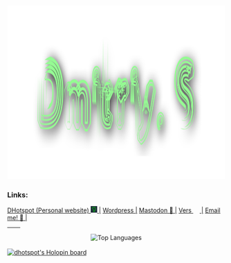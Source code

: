 <head>
    <meta name="viewport" content="width=device">
    <meta charset="encoding="UTF-8" />
    <link rel="stylesheet" href="style.css" type="text/css">
</head>
<body class="main">
    <img src="logo.png" width="900" height="400">
  <h3> Links: </h3>
<a style="font-color:white;" class="mtext" href="https://www.dhotspot.dev"> DHotspot (Personal website) <img style="height:15px; width:15px;" src="logo.ico"></img> |</a>
<a style="font-color:white;" class="mtext" href="https://dhotspotblog.wordpress.com"> Wordpress  |</a>
<a style="font-color:white;" class="mtext" href="https://mastodon.online/@DHotspot"> Mastodon 🐘 |</a>
<a style="font-color:white;" class="mtext" href="https://www.vers.social/@dmitriys"> Vers <img style="height:15px; width:15px;" src="https://raw.githubusercontent.com/DmitriyShum/hotspot/refs/heads/master/images/vers.webp"></img> |</a>
<a style="font-color:white;" class="mtext" href="mailto:contact@dhotspot.dev"> Email me! 📧 |<a>
  <hr style="width:30px;">
<center><img src="https://github-readme-stats.vercel.app/api/top-langs/?username=DmitriyShum&amp;hide=Makefile&amp;theme=react" alt="Top Languages"></center>
<br>
<a href="https://holopin.io/@dhotspot"><img src="https://holopin.io/api/user/board?user=dhotspot" alt="dhotspot&#39;s Holopin board"></a></ul>
</body>
